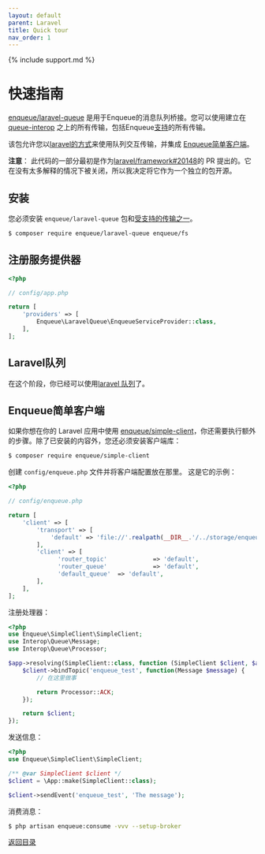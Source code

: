 ```yaml
---
layout: default
parent: Laravel
title: Quick tour
nav_order: 1
---
```

{% include support.md %}

# 快速指南

[enqueue/laravel-queue](https://github.com/php-enqueue/laravel-queue) 是用于Enqueue的消息队列桥接。您可以使用建立在 [queue-interop](https://github.com/queue-interop/queue-interop) 之上的所有传输，包括Enqueue[支持](../transport/index.md)的所有传输。

该包允许您以[laravel的方式](queues.md)来使用队列交互传输，并集成 [Enqueue简单客户端](#Enqueue简单客户端)。

**注意**： 此代码的一部分最初是作为[laravel/framework#20148](https://github.com/laravel/framework/pull/20148)的 PR 提出的。它在没有太多解释的情况下被关闭，所以我决定将它作为一个独立的包开源。

## 安装

您必须安装 `enqueue/laravel-queue` 包和[受支持的传输之一](../transport/index.md)。

```bash
$ composer require enqueue/laravel-queue enqueue/fs
```

## 注册服务提供器

```php
<?php

// config/app.php

return [
    'providers' => [
        Enqueue\LaravelQueue\EnqueueServiceProvider::class,
    ],
];
```

## Laravel队列

在这个阶段，你已经可以使用[laravel 队列](queues.md)了。

## Enqueue简单客户端

如果你想在你的 Laravel 应用中使用 [enqueue/simple-client](https://github.com/php-enqueue/simple-client)，你还需要执行额外的步骤。除了已安装的内容外，您还必须安装客户端库：

```bash
$ composer require enqueue/simple-client
```

创建 `config/enqueue.php` 文件并将客户端配置放在那里。
这是它的示例：

```php
<?php

// config/enqueue.php

return [
    'client' => [
        'transport' => [
            'default' => 'file://'.realpath(__DIR__.'/../storage/enqueue')
        ],
        'client' => [
              'router_topic'             => 'default',
              'router_queue'             => 'default',
              'default_queue'  => 'default',
        ],
    ],
];
```

注册处理器：

```php
<?php
use Enqueue\SimpleClient\SimpleClient;
use Interop\Queue\Message;
use Interop\Queue\Processor;

$app->resolving(SimpleClient::class, function (SimpleClient $client, $app) {
    $client->bindTopic('enqueue_test', function(Message $message) {
        // 在这里做事

        return Processor::ACK;
    });

    return $client;
});

```

发送信息：

```php
<?php
use Enqueue\SimpleClient\SimpleClient;

/** @var SimpleClient $client */
$client = \App::make(SimpleClient::class);

$client->sendEvent('enqueue_test', 'The message');
```

消费消息：

```bash
$ php artisan enqueue:consume -vvv --setup-broker
```

[返回目录](../index.md)